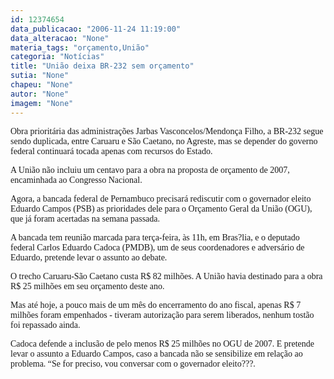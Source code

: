 ```yaml
---
id: 12374654
data_publicacao: "2006-11-24 11:19:00"
data_alteracao: "None"
materia_tags: "orçamento,União"
categoria: "Notícias"
title: "União deixa BR-232 sem orçamento"
sutia: "None"
chapeu: "None"
autor: "None"
imagem: "None"
---
```

<p><P><FONT face=Verdana>Obra prioritária das administrações Jarbas Vasconcelos/Mendonça Filho, a BR-232 segue sendo duplicada, entre Caruaru e São Caetano, no Agreste, mas se depender do governo federal continuará tocada apenas com recursos do Estado.</FONT></P></p>
<p><P><FONT face=Verdana>A União não incluiu um centavo para a obra na proposta de orçamento de 2007, encaminhada ao Congresso Nacional.</FONT></P></p>
<p><P><FONT face=Verdana>Agora, a bancada federal de Pernambuco precisará rediscutir com o governador eleito Eduardo Campos (PSB) as prioridades dele para o Orçamento Geral da União (OGU), que já foram acertadas na semana passada.</FONT></P></p>
<p><P><FONT face=Verdana>A bancada tem reunião marcada para terça-feira, às 11h, em Bras?lia, e o deputado federal Carlos Eduardo Cadoca (PMDB), um de seus coordenadores e adversário de Eduardo, pretende levar o assunto ao debate.</FONT></P></p>
<p><P><FONT face=Verdana>O trecho Caruaru-São Caetano custa R$ 82 milhões. A União havia destinado para a obra R$ 25 milhões em seu orçamento deste ano. </FONT></P></p>
<p><P><FONT face=Verdana>Mas até hoje, a pouco mais de um mês do encerramento do ano fiscal, apenas R$ 7 milhões foram empenhados - tiveram autorização para serem liberados, nenhum tostão foi repassado ainda.</FONT></P></p>
<p><P><FONT face=Verdana>Cadoca defende a inclusão de pelo menos R$ 25 milhões no OGU de 2007. E pretende levar o assunto a Eduardo Campos, caso a bancada não se sensibilize em relação ao problema. “Se for preciso, vou conversar com o governador eleito???.</FONT></P> </p>
